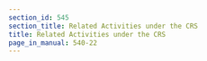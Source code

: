 ```yaml
---
section_id: 545
section_title: Related Activities under the CRS
title: Related Activities under the CRS
page_in_manual: 540-22
---
```

